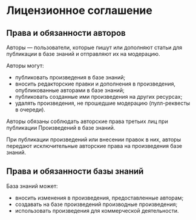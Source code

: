 # Лицензионное соглашение

## Права и обязанности авторов

Авторы — пользователи, которые пишут или дополняют статьи для публикации в базе знаний и отправляют их на модерацию.

Авторы могут:
  * публиковать произведения в базе знаний;
  * вносить редакторские правки и дополнения в произведения, опубликованные авторами в базе знаний;
  * публиковать созданные ими произведения на других ресурсах;
  * удалять произведения, не прошедшие модерацию (пулл-реквесты в очереди).

Авторы обязаны соблюдать авторские права третьих лиц при публикации Произведений в базе знаний.

При публикации произведений или внесении правок в них, авторы передают исключительные авторские права на произведения базе знаний.

## Права и обязанности базы знаний

База знаний может:
  * вносить изменения в произведения, предоставленные авторам;
  * создавать на базе произведений производные произведения;
  * использовать произведения для коммерческой деятельности.
